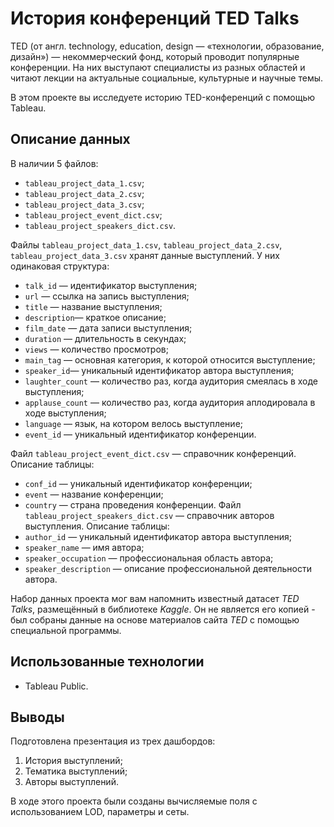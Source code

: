 # История конференций TED Talks

TED (от англ. technology, education, design — «технологии, образование, дизайн») — некоммерческий фонд, который проводит популярные конференции. На них выступают специалисты из разных областей и читают лекции на актуальные социальные, культурные и научные темы. 

В этом проекте вы исследуете историю TED-конференций с помощью Tableau.


## Описание данных

В наличии 5 файлов:
- `tableau_project_data_1.csv`;
- `tableau_project_data_2.csv`;
- `tableau_project_data_3.csv`;
- `tableau_project_event_dict.csv`;
- `tableau_project_speakers_dict.csv`.
    
Файлы `tableau_project_data_1.csv`, `tableau_project_data_2.csv`, `tableau_project_data_3.csv` хранят данные выступлений. У них одинаковая структура:
- `talk_id` — идентификатор выступления;
- `url` — ссылка на запись выступления;
- `title` — название выступления;
- `description`— краткое описание;
- `film_date` — дата записи выступления;
- `duration` — длительность в секундах;
- `views` — количество просмотров;
- `main_tag` — основная категория, к которой относится выступление;
- `speaker_id`— уникальный идентификатор автора выступления;
- `laughter_count` — количество раз, когда аудитория смеялась в ходе выступления;
- `applause_count` — количество раз, когда аудитория аплодировала в ходе выступления;
- `language` — язык, на котором велось выступление;
- `event_id` — уникальный идентификатор конференции.

Файл `tableau_project_event_dict.csv` — справочник конференций. Описание таблицы:
- `conf_id` — уникальный идентификатор конференции;
- `event` — название конференции;
- `country` — страна проведения конференции.
Файл `tableau_project_speakers_dict.csv` — справочник авторов выступления. Описание таблицы:
- `author_id` — уникальный идентификатор автора выступления;
- `speaker_name` — имя автора;
- `speaker_occupation` — профессиональная область автора;
- `speaker_description` — описание профессиональной деятельности автора.

Набор данных проекта мог вам напомнить известный датасет *TED Talks*, размещённый в библиотеке *Kaggle*. Он не является его копией - был собраны данные на основе материалов сайта *TED* с помощью специальной программы.

## Использованные технологии

- Tableau Public.

## Выводы

Подготовлена презентация из трех дашбордов:
1. История выступлений;
2. Тематика выступлений;
3. Авторы выступлений.

В ходе этого проекта были созданы вычисляемые поля с использованием LOD, параметры и сеты.